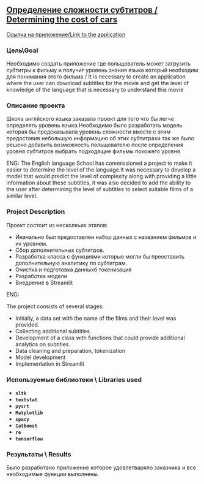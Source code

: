 
## [Определение сложности субтитров / Determining the cost of cars]([https://github.com/Zeroflip64/Study_projects/blob/main/Cars/Cars.ipynb](https://github.com/Zeroflip64/Subtitles/blob/main/%D0%9C%D0%B0%D1%81%D1%82%D0%B5%D1%80%D1%81%D0%BA%D0%B0%D1%8F_2.ipynb))
[Ссылка на приложение/Link to the application](https://zeroflip64-subtitles-streamlit-sub-n9wsxl.streamlit.app/)
### Цель\Goal
Необходимо создать приложение где польщователь может загрузить субтитры к фильму  и получит уровень знания языка который необходим для понимания этого фильма  / It is necessary to create an application where the user can download subtitles for the movie and get the level of knowledge of the language that is necessary to understand this movie
 

### Описание проекта
Школа англйского языка заказала проект для того что бы легче определять уровень языка.Необходимо было разработать модель которая бы предсказывала уровень сложности вместе с этим предоставив небольшую информацию об этих субтитрахи так же было решено добавить возможность польщователю после определения уровня субтитров выбрать подходящие фильмы похожего уровня

ENG:
The English language School has commissioned a project to make it easier to determine the level of the language.It was necessary to develop a model that would predict the level of complexity along with providing a little information about these subtitles, it was also decided to add the ability to the user after determining the level of subtitles to select suitable films of a similar level.

### Project Description
Проект состоит из несколкьих этапов:
* Иначально был предоставлен набор данных с названием фильмов и их уровнем.
* Сбор дополнительных субтитров.
* Разработка класса с функциями которые могли бы преоставить дополнительную аналитику по субтитрам.
* Очистка и подготовка данныхб токенизация
* Разработка модели
* Внедрение в Streamlit

ENG: 

The project consists of several stages:
* Initially, a data set with the name of the films and their level was provided.
* Collecting additional subtitles.
* Development of a class with functions that could provide additional analytics on subtitles.
* Data cleaning and preparation, tokenization
* Model development
* Implementation in Streamlit

### Используемые библиотеки \ Libraries used
- **`nltk`**
- **`textstat`**
- **`pysrt`**
- **`Matplotlib`**
- **`spacy`**
- **`Catboost`**
- **`re`**
- **`tensorflow`**
### Результаты \ Results
Было разработано приложение которое удовлетваряло заказчика и все необходимые функции выполнены. 
